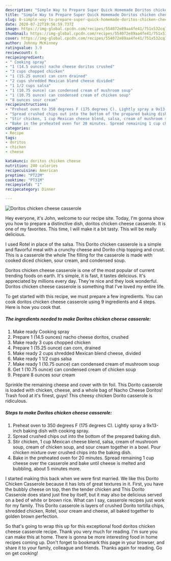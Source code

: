 ```yaml
---
description: "Simple Way to Prepare Super Quick Homemade Doritos chicken cheese casserole"
title: "Simple Way to Prepare Super Quick Homemade Doritos chicken cheese casserole"
slug: 0-simple-way-to-prepare-super-quick-homemade-doritos-chicken-cheese-casserole
date: 2020-07-22T19:56:59.737Z
image: https://img-global.cpcdn.com/recipes/554072e89aa4fe41/751x532cq70/doritos-chicken-cheese-casserole-recipe-main-photo.jpg
thumbnail: https://img-global.cpcdn.com/recipes/554072e89aa4fe41/751x532cq70/doritos-chicken-cheese-casserole-recipe-main-photo.jpg
cover: https://img-global.cpcdn.com/recipes/554072e89aa4fe41/751x532cq70/doritos-chicken-cheese-casserole-recipe-main-photo.jpg
author: Johnny McKinney
ratingvalue: 3.9
reviewcount: 6
recipeingredient:
- " Cooking spray"
- "1 (14.5 ounces) nacho cheese doritos crushed"
- "3 cups chopped chicken"
- "1 (15.25 ounce) can corn drained"
- "2 cups shredded Mexican blend cheese divided"
- "1 1/2 cups salsa"
- "1 (10.75 ounce) can condensed cream of mushroom soup"
- "1 (10.75 ounce) can condensed cream of chicken soup"
- "8 ounces sour cream"
recipeinstructions:
- "Preheat oven to 350 degrees F (175 degrees C). Lightly spray a 9x13-inch baking dish with cooking spray."
- "Spread crushed chips out into the bottom of the prepared baking dish."
- "Stir chicken, 1 cup Mexican cheese blend, salsa, cream of mushroom soup, cream of chicken soup, and sour cream together in a bowl. Pour chicken mixture over crushed chips into the baking dish."
- "Bake in the preheated oven for 20 minutes. Spread remaining 1 cup cheese over the casserole and bake until cheese is melted and bubbling, about 5 minutes more."
categories:
- Recipe
tags:
- doritos
- chicken
- cheese

katakunci: doritos chicken cheese 
nutrition: 240 calories
recipecuisine: American
preptime: "PT22M"
cooktime: "PT31M"
recipeyield: "1"
recipecategory: Dinner

---
```



![Doritos chicken cheese casserole](https://img-global.cpcdn.com/recipes/554072e89aa4fe41/751x532cq70/doritos-chicken-cheese-casserole-recipe-main-photo.jpg)

Hey everyone, it's John, welcome to our recipe site. Today, I'm gonna show you how to prepare a distinctive dish, doritos chicken cheese casserole. It is one of my favorites. This time, I will make it a bit tasty. This will be really delicious.

I used Rotel in place of the salsa. This Dorito chicken casserole is a simple and flavorful meal with a crunchy cheese and Dorito chip topping and crust. This is a casserole the whole The filling for the casserole is made with cooked diced chicken, sour cream, and condensed soup.

Doritos chicken cheese casserole is one of the most popular of current trending foods on earth. It's simple, it is fast, it tastes delicious. It's appreciated by millions every day. They're nice and they look wonderful. Doritos chicken cheese casserole is something that I've loved my entire life.


To get started with this recipe, we must prepare a few ingredients. You can cook doritos chicken cheese casserole using 9 ingredients and 4 steps. Here is how you cook that.

<!--inarticleads1-->

##### The ingredients needed to make Doritos chicken cheese casserole:

1. Make ready  Cooking spray
1. Prepare 1 (14.5 ounces) nacho cheese doritos, crushed
1. Make ready 3 cups chopped chicken
1. Prepare 1 (15.25 ounce) can corn, drained
1. Make ready 2 cups shredded Mexican blend cheese, divided
1. Make ready 1 1/2 cups salsa
1. Make ready 1 (10.75 ounce) can condensed cream of mushroom soup
1. Get 1 (10.75 ounce) can condensed cream of chicken soup
1. Prepare 8 ounces sour cream


Sprinkle the remaining cheese and cover with tin foil. This Dorito casserole is loaded with chicken, cheese, and a whole bag of Nacho Cheese Doritos! Trash food at it&#39;s finest, guys! This cheesy chicken Dorito casserole is ridiculous. 

<!--inarticleads2-->

##### Steps to make Doritos chicken cheese casserole:

1. Preheat oven to 350 degrees F (175 degrees C). Lightly spray a 9x13-inch baking dish with cooking spray.
1. Spread crushed chips out into the bottom of the prepared baking dish.
1. Stir chicken, 1 cup Mexican cheese blend, salsa, cream of mushroom soup, cream of chicken soup, and sour cream together in a bowl. Pour chicken mixture over crushed chips into the baking dish.
1. Bake in the preheated oven for 20 minutes. Spread remaining 1 cup cheese over the casserole and bake until cheese is melted and bubbling, about 5 minutes more.


I started making this back when we were first married. We like this Dorito Chicken Casserole because it has lots of great textures in it. First, you have the bubbly cheese on top, then the tender chicken and This Dorito Casserole does stand just fine by itself, but it may also be delicious served on a bed of white or brown rice. What can I say, casserole recipes just work for my family. This Dorito casserole is layers of crushed Dorito tortilla chips, shredded chicken, Rotel, sour cream and cheese, all baked together to golden brown perfection. 

So that's going to wrap this up for this exceptional food doritos chicken cheese casserole recipe. Thank you very much for reading. I'm sure you can make this at home. There is gonna be more interesting food in home recipes coming up. Don't forget to bookmark this page in your browser, and share it to your family, colleague and friends. Thanks again for reading. Go on get cooking!
